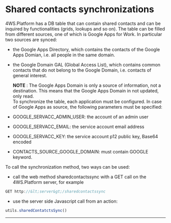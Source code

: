 # Shared contacts synchronizations

4WS.Platform has a DB table that can contain shared contacts and can be inquired by functionalities \(grids, lookups and so on\). The table can be filled from different sources, one of which is Google Apps for Work. In particular two sources are synced:

* the Google Apps Directory, which contains the contacts of the Google Apps Domian, i.e. all people in the same domain.
* the Google Domain GAL \(Global Access List\), which contains common contacts that do not belong to the Google Domain, i.e. contacts of general interest.

  **NOTE** : The Google Apps Domain is only a source of information, not a destination. This means that the Google Apps Domain in not updated, only read.  
  To synchronize the table, each application must be configured. In case of Google Apps as source, the following parameters must be specified:

* GOOGLE\_SERVACC\_ADMIN\_USER: the account of an admin user

* GOOGLE\_SERVACC\_EMAIL: the service account email address
* GOOGLE\_SERVACC\_KEY: the service account p12 public key, Base64 encoded
* CONTACTS\_SOURCE\_GOOGLE\_DOMAIN: must contain GOOGLE keyword.

To call the synchronization method, two ways can be used:

* call the web method sharedcontactssync with a GET call on the 4WS.Platform server, for example

```js
GET http://&lt;server&gt;/sharedcontactssync
```

* use the server side Javascript call from an action:

```js
utils.sharedContatctsSync()
```

---



